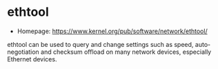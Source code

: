 # ethtool

* Homepage: https://www.kernel.org/pub/software/network/ethtool/

ethtool can be used to query and change settings such as speed, auto-
 negotiation and checksum offload on many network devices, especially
 Ethernet devices.
